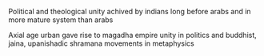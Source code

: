 Political and theological unity achived by indians long before arabs and in more mature system than arabs

Axial age urban gave rise to magadha empire unity in politics and buddhist, jaina, upanishadic shramana movements in metaphysics